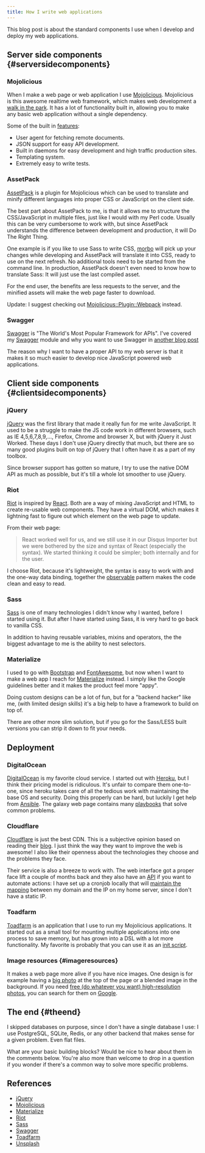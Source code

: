 ```yaml
---
title: How I write web applications
---
```


This blog post is about the standard components I use when I develop and
deploy my web applications.

## Server side components {#serversidecomponents}

### Mojolicious

When I make a web page or web application I use
[Mojolicious](https://mojolicious.org). Mojolicious is this awesome
realtime web framework, which makes web development a [walk in the
park](http://mojolicious.org/perldoc/Mojolicious/Guides/Tutorial). It
has a lot of functionality built in, allowing you to make any basic web
application without a single dependency.

Some of the built in
[features](http://mojolicious.org/perldoc#HIGHLIGHTS):

-   User agent for fetching remote documents.
-   JSON support for easy API development.
-   Built in daemons for easy development and high traffic production
    sites.
-   Templating system.
-   Extremely easy to write tests.

### AssetPack

[AssetPack](https://metacpan.org/pod/Mojolicious::Plugin::AssetPack#MANUALS)
is a plugin for Mojolicious which can be used to translate and minify
different languages into proper CSS or JavaScript on the client side.

The best part about AssetPack to me, is that it allows me to structure
the CSS/JavaScript in multiple files, just like I would with my Perl
code. Usually this can be very cumbersome to work with, but since
AssetPack understands the difference between development and production,
it will Do The Right Thing.

One example is if you like to use Sass to write CSS,
[morbo](https://metacpan.org/pod/Mojo::Server::Morbo) will pick up your
changes while developing and AssetPack will translate it into CSS, ready
to use on the next refresh. No additional tools need to be started from
the command line. In production, AssetPack doesn't even need to know how
to translate Sass: It will just use the last compiled asset.

For the end user, the benefits are less requests to the server, and the
minified assets will make the web page faster to download.

Update: I suggest checking out
[Mojolicious::Plugin::Webpack](https://metacpan.org/pod/Mojolicious::Plugin::Webpack)
instead.

### Swagger

[Swagger](http://swagger.io) is "The World's Most Popular Framework for
APIs". I've covered my [Swagger](https://metacpan.org/release/Swagger2)
module and why you want to use Swagger in [another blog
post](/perl/programming/2015/07/05/mojolicious-swagger2.html)

The reason why I want to have a proper API to my web server is that it
makes it so much easier to develop nice JavaScript powered web
applications.

## Client side components {#clientsidecomponents}

### jQuery

[jQuery](http://jquery.com) was the first library that made it really
fun for me write JavaScript. It used to be a struggle to make the JS
code work in different browsers, such as IE 4,5,6,7,8,9,..., Firefox,
Chrome and browser X, but with jQuery it Just Worked. These days I don't
use jQuery directly that much, but there are so many good plugins built
on top of jQuery that I often have it as a part of my toolbox.

Since browser support has gotten so mature, I try to use the native DOM
API as much as possible, but it's till a whole lot smoother to use
jQuery.

### Riot

[Riot](http://riotjs.com) is inspired by
[React](https://facebook.github.io/react). Both are a way of mixing
JavaScript and HTML to create re-usable web components. They have a
virtual DOM, which makes it lightning fast to figure out which element
on the web page to update.

From their web page:

> React worked well for us, and we still use it in our Disqus Importer
> but we were bothered by the size and syntax of React (especially the
> syntax). We started thinking it could be simpler; both internally and
> for the user.

I choose Riot, because it's lightweight, the syntax is easy to work with
and the one-way data binding, together the
[observable](http://riotjs.com/api/observable/) pattern makes the code
clean and easy to read.

### Sass

[Sass](http://sass-lang.com/) is one of many technologies I didn't know
why I wanted, before I started using it. But after I have started using
Sass, it is very hard to go back to vanilla CSS.

In addition to having reusable variables, mixins and operators, the the
biggest advantage to me is the ability to nest selectors.

### Materialize

I used to go with [Bootstrap](http://getbootstrap.com) and
[FontAwesome](http://fortawesome.github.io/Font-Awesome/), but now when
I want to make a web app I reach for
[Materialize](http://materializecss.com) instead. I simply like the
Google guidelines better and it makes the product feel more "appy".

Doing custom designs can be a lot of fun, but for a "backend hacker"
like me, (with limited design skills) it's a big help to have a
framework to build on top of.

There are other more slim solution, but if you go for the Sass/LESS
built versions you can strip it down to fit your needs.

## Deployment

### DigitalOcean

[DigitalOcean](https://www.digitalocean.com) is my favorite cloud
service. I started out with [Heroku](https://www.heroku.com), but I
think their pricing model is ridiculous. It's unfair to compare them
one-to-one, since heroku takes care of all the tedious work with
maintaining the base OS and security. Doing this properly can be hard,
but luckily I get help from [Ansible](https://galaxy.ansible.com). The
galaxy web page contains many
[playbooks](http://docs.ansible.com/ansible/playbooks.html) that solve
common problems.

### Cloudflare

[Cloudflare](https://cloudflare.com) is just the best CDN. This is a
subjective opinion based on reading their
[blog](https://blog.cloudflare.com). I just think the way they want to
improve the web is awesome! I also like their openness about the
technologies they choose and the problems they face.

Their service is also a breeze to work with. The web interface got a
proper face lift a couple of months back and they also have an
[API](https://api.cloudflare.com) if you want to automate actions: I
have set up a cronjob locally that will [maintain the
mapping](https://github.com/jhthorsen/mojo-cloudflare/blob/master/examples/maintain-a-records)
between my domain and the IP on my home server, since I don't have a
static IP.

### Toadfarm

[Toadfarm](https://metacpan.org/release/Toadfarm) is an application that
I use to run my Mojolicious applications. It started out as a small tool
for mounting multiple applications into one process to save memory, but
has grown into a DSL with a lot more functionality. My favorite is
probably that you can use it as an [init
script](https://metacpan.org/pod/distribution/Toadfarm/lib/Toadfarm/Manual/RunningToadfarm.pod#Init-script).

### Image resources {#imageresources}

It makes a web page more alive if you have nice images. One design is
for example having a [big photo](http://thorsen.pm) at the top of the
page or a blended image in the background. If you need [free (do
whatever you want) high-resolution photos](https://unsplash.com), you
can search for them on
[Google](https://www.google.no/search?q=unsplash+summer+people&tbm=isch&tbs=isz:l).

## The end {#theend}

I skipped databases on purpose, since I don't have a single database I
use: I use PostgreSQL, SQLite, Redis, or any other backend that makes
sense for a given problem. Even flat files.

What are your basic building blocks? Would be nice to hear about them in
the comments below. You're also more than welcome to drop in a question
if you wonder if there's a common way to solve more specific problems.

## References

-   [jQuery](http://jquery.com)
-   [Mojolicious](http://mojolicious.org)
-   [Materialize](http://materializecss.com)
-   [Riot](http://riotjs.com)
-   [Sass](http://sass-lang.com)
-   [Swagger](http://swagger.io)
-   [Toadfarm](https://metacpan.org/pod/Toadfarm)
-   [Unsplash](https://unsplash.com)
